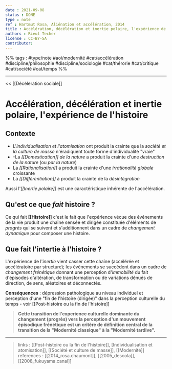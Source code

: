 ```yaml
---
date : 2021-09-08
status : DONE
type : note
ref : Hartmut Rosa, Aliénation et accélération, 2014
title : Accélération, décélération et inertie polaire, l'expérience de l'histoire
authors : Rieul Techer
license : CC-BY-SA
contributor:
---
```


%% tags : #type/note #aoi/modernité #cat/accélération #discipline/philosophie #discipline/sociologie  #cat/thérorie #cat/critique #cat/société #cat/temps %% 

---

<< [[Décéleration sociale]]

Accélération, décélération et inertie polaire, l'expérience de l'histoire
===

## Contexte
- L'*individualisation et l'atomisation* ont produit la crainte que la *société et la culture de masse* n'éradiquent toute forme d'individualité "vraie"
- -La *[[Domestication]] de la nature* a produit la crainte d'une *destruction de la nature* (ou *par la nature*)
- La *[[Rationalisation]]* a produit la crainte d'une *irrationalité globale* croissante
- La *[[Différentiation]]* à produit la crainte de la *désintégration*

Aussi l'*[[Inertie polaire]]* est une caractéristique inhérente de l'accélération. 

## Qu'est ce que *fait* histoire ?

Ce qui fait **[[Histoire]]** c'est le fait que l'expérience vécue des événements de la vie produit une chaîne sensée et dirigée constituée d'éléments de *progrès* qui se suivent et s'additionnent  dans un cadre de *changement dynamique* pour composer une histoire. 

## Que fait l'intertie à l'histoire ?
L'expérience de l'*inertie* vient casser cette chaîne (accélérée et accélératoire par structure); les événements se succèdent dans un cadre de *changement frénétique* donnant une perception d'*immobilité* du fait d'épisodes d'altération, de transformation ou de variations dénués de direction, de sens, aléatoires et déconnectés.

**Conséquences** : dépression pathologique au niveau individuel et perception d'une "fin de l'histoire (dirigée)" dans la perception culturelle du temps -  voir [[Post-histoire ou la fin de l'histoire]]

> **Cette transition de l'experience culturelle dominante du changement (progrès) vers la perception d'un mouvement épisodique frénétique est un critère de définition central de la transition de la "Modernité classique" à la "Modernité tardive".**

---
> links : [[Post-histoire ou la fin de l'histoire]], [Individualisation et atomisation]], [[Société et culture de masse]], [[Modernité]]
> references :  [[2014_rosa.chaumont]], [[2005_descola]], [[2008_fukuyama.canal]]